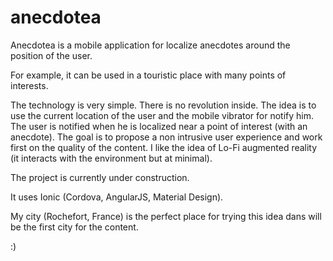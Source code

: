 # anecdotea

Anecdotea is a mobile application for localize anecdotes around the position of the user.

For example, it can be used in a touristic place with many points of interests.

The technology is very simple. There is no revolution inside. 
The idea is to use the current location of the user and the mobile vibrator for notify him.
The user is notified when he is localized near a point of interest (with an anecdote).
The goal is to propose a non intrusive user experience and work first on the quality of the content. 
I like the idea of Lo-Fi augmented reality (it interacts with the environment but at minimal).

The project is currently under construction.

It uses Ionic (Cordova, AngularJS, Material Design).

My city (Rochefort, France) is the perfect place for trying this idea dans will be the first city for the content.

:)
